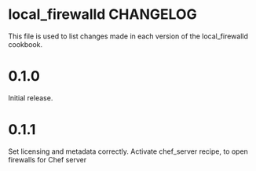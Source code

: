 # local_firewalld CHANGELOG

This file is used to list changes made in each version of the local_firewalld cookbook.

# 0.1.0

Initial release.

# 0.1.1

Set licensing and metadata correctly.
Activate chef_server recipe, to open firewalls for Chef server


